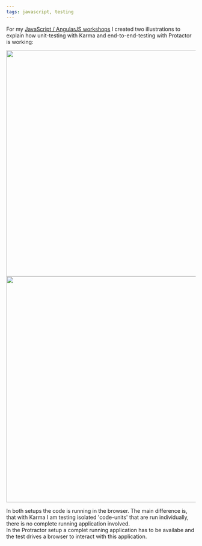 ```yaml
---
tags: javascript, testing
---
```


For my [JavaScript / AngularJS workshops](http://www.ivorycode.com/#schulung) I created two illustrations to explain how unit-testing with Karma and end-to-end-testing with Protactor is working:

<img class="jb-main-img" property="og:image"  src="https://lh3.googleusercontent.com/-UGdJAD7BSgQ/Vjk5XBcUsPI/AAAAAAAACfI/cqPiLPeaINA/s1024-Ic42/Karma.jpg" width="600px"/>


<img class="jb-main-img" property="og:image"  src="https://lh6.googleusercontent.com/-57e_I3NlcRQ/VTLHygh_5_I/AAAAAAAACKo/kLsPoEw5CPI/w1024-h768-no/Protractor.jpg" width="600px"/>

In both setups the code is running in the browser. The main difference is, that with Karma I am testing isolated 'code-units' that are run individually, there is no complete running application involved.   
In the Protractor setup a complet running application has to be availabe and the test drives a browser to interact with this application.
